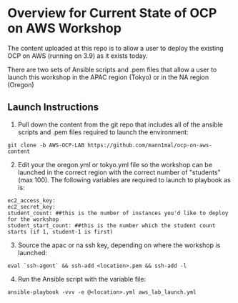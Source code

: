 # Overview for Current State of OCP on AWS Workshop

The content uploaded at this repo is to allow a user to deploy the existing OCP on AWS (running on 3.9) as it exists today.

There are two sets of Ansible scripts and .pem files that allow a user to launch this workshop in the APAC region (Tokyo) or in the NA region (Oregon)

## Launch Instructions
1. Pull down the content from the git repo that includes all of the ansible scripts and .pem files required to launch the environment:
```
git clone -b AWS-OCP-LAB https://github.com/mann1mal/ocp-on-aws-content
```

2. Edit your the oregon.yml or tokyo.yml file so the workshop can be launched in the correct region with the correct number of "students" (max 100). The following variables are required to launch to playbook as is:

```
ec2_access_key:
ec2_secret_key:
student_count: ##this is the number of instances you'd like to deploy for the workshop
student_start_count: ##this is the number which the student count starts (if 1, student-1 is first)
```

3. Source the apac or na ssh key, depending on where the workshop is launched:
```
eval `ssh-agent` && ssh-add <location>.pem && ssh-add -l
```
4. Run the Ansible script with the variable file:
```
ansible-playbook -vvv -e @<location>.yml aws_lab_launch.yml
```
